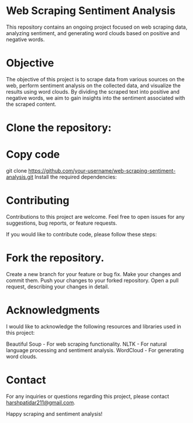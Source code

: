 # Web Scraping Sentiment Analysis
This repository contains an ongoing project focused on web scraping data, analyzing sentiment, and generating word clouds based on positive and negative words.

# Objective
The objective of this project is to scrape data from various sources on the web, perform sentiment analysis on the collected data, and visualize the results using word clouds. By dividing the scraped text into positive and negative words, we aim to gain insights into the sentiment associated with the scraped content.

# Clone the repository:

# Copy code
git clone https://github.com/your-username/web-scraping-sentiment-analysis.git
Install the required dependencies:

# Contributing
Contributions to this project are welcome. Feel free to open issues for any suggestions, bug reports, or feature requests.

If you would like to contribute code, please follow these steps:

# Fork the repository.
Create a new branch for your feature or bug fix.
Make your changes and commit them.
Push your changes to your forked repository.
Open a pull request, describing your changes in detail.

# Acknowledgments
I would like to acknowledge the following resources and libraries used in this project:

Beautiful Soup - For web scraping functionality.
NLTK - For natural language processing and sentiment analysis.
WordCloud - For generating word clouds.

# Contact
For any inquiries or questions regarding this project, please contact harshpatidar211@gmail.com.

Happy scraping and sentiment analysis!




